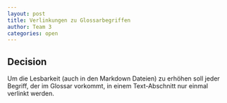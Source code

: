 ```yaml
---
layout: post
title: Verlinkungen zu Glossarbegriffen
author: Team 3
categories: open
---
```


## Decision

Um die Lesbarkeit (auch in den Markdown Dateien) zu erhöhen soll jeder Begriff, der im Glossar vorkommt, in einem
Text-Abschnitt nur einmal verlinkt werden.
